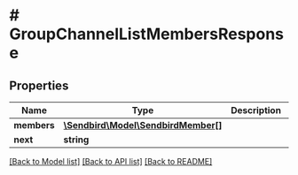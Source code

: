 # # GroupChannelListMembersResponse

## Properties

Name | Type | Description | Notes
------------ | ------------- | ------------- | -------------
**members** | [**\Sendbird\Model\SendbirdMember[]**](SendbirdMember.md) |  |
**next** | **string** |  | [optional]

[[Back to Model list]](../../README.md#models) [[Back to API list]](../../README.md#endpoints) [[Back to README]](../../README.md)
